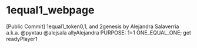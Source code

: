 # 1equal1_webpage
[Public Commit] 1equal1_token0,1, and 2genesis by Alejandra Salaverria a.k.a. @pyxtau @alejsala allyAlejandra  PURPOSE: 1=1 ONE_EQUAL_ONE; get readyPlayer1
